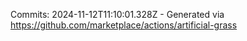 Commits: 2024-11-12T11:10:01.328Z - Generated via https://github.com/marketplace/actions/artificial-grass
<br>
